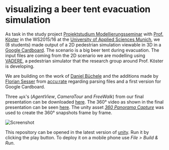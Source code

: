 # visualizing a beer tent evacuation simulation

As task in the study project [Projektstudium Modellierungsseminar](http://fi.cs.hm.edu/fi/rest/public/modul/title/projektstudiummodellierungsseminar) with [Prof. Köster](http://www.cs.hm.edu/die_fakultaet/ansprechpartner/professoren/koester/index.de.html) in the WS2015/16 at the [University of Applied Sciences Munich](http://hm.edu/), we (8 students) made output of a 2D pedestrian simulation viewable in 3D in a [Google Cardboard](https://www.google.com/get/cardboard/). The scenario is a big beer tent during evacuation. The input files are coming from the 2D scenario we are modelling using [VADERE](http://www.multikosi.de/teilvorhaben-der-hm), a pedestrian simulator that the research group around Prof. Köster is developing.

We are building on the work of [Daniel Büchele](https://github.com/danielbuechele) and the additions made by [Florian Sesser](https://github.com/hacklschorsch) from [accu:rate](http://www.accu-rate.de/) regarding parsing files and a first version for Google Cardboard.

Three `apk`'s (*AgentView*, *CameraTour* and *FreeWalk*) from our final presentation can be downloaded [here](https://github.com/benjaminaaron/SumoVizUnity/releases/tag/Sprint3Release).
The 360° video as shown in the final presentation can be seen [here](https://youtu.be/5UxGIsptL5g). The unity asset *[360 Panorama Capture](https://www.assetstore.unity3d.com/en/#!/content/38755)* was used to create the 360° snapshots frame by frame.

![Screenshot](https://raw.githubusercontent.com/benjaminaaron/SumoVizUnity/master/BeerTentCardboardScreenshot.jpg)

This repository can be opened in the latest version of [unity](https://unity3d.com/). Run it by clicking the play button. To deploy it on a mobile phone use *File > Build & Run*.
